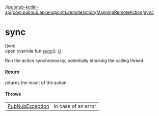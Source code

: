 //[pubnub-kotlin-api](../../../index.md)/[com.pubnub.api.endpoints.remoteaction](../index.md)/[MappingRemoteAction](index.md)/[sync](sync.md)

# sync

[jvm]\
open override fun [sync](sync.md)(): [U](index.md)

Run the action synchronously, potentially blocking the calling thread.

#### Return

returns the result of the action

#### Throws

| | |
|---|---|
| [PubNubException](../../com.pubnub.api/-pub-nub-exception/index.md) | in case of an error |
